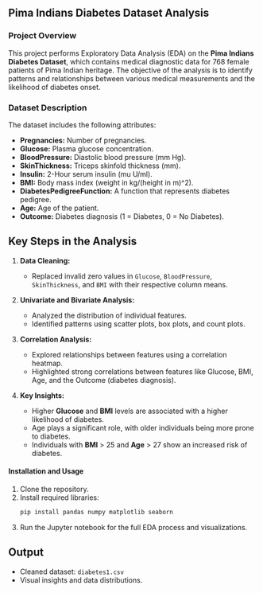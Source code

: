 ## Pima Indians Diabetes Dataset Analysis

### Project Overview
This project performs Exploratory Data Analysis (EDA) on the **Pima Indians Diabetes Dataset**, which contains medical diagnostic data for 768 female patients of Pima Indian heritage. The objective of the analysis is to identify patterns and relationships between various medical measurements and the likelihood of diabetes onset.

### Dataset Description
The dataset includes the following attributes:
- **Pregnancies:** Number of pregnancies.
- **Glucose:** Plasma glucose concentration.
- **BloodPressure:** Diastolic blood pressure (mm Hg).
- **SkinThickness:** Triceps skinfold thickness (mm).
- **Insulin:** 2-Hour serum insulin (mu U/ml).
- **BMI:** Body mass index (weight in kg/(height in m)^2).
- **DiabetesPedigreeFunction:** A function that represents diabetes pedigree.
- **Age:** Age of the patient.
- **Outcome:** Diabetes diagnosis (1 = Diabetes, 0 = No Diabetes).

## Key Steps in the Analysis
1. **Data Cleaning:**  
   - Replaced invalid zero values in `Glucose`, `BloodPressure`, `SkinThickness`, and `BMI` with their respective column means.

2. **Univariate and Bivariate Analysis:**  
   - Analyzed the distribution of individual features.
   - Identified patterns using scatter plots, box plots, and count plots.

3. **Correlation Analysis:**  
   - Explored relationships between features using a correlation heatmap.
   - Highlighted strong correlations between features like Glucose, BMI, Age, and the Outcome (diabetes diagnosis).

4. **Key Insights:**
   - Higher **Glucose** and **BMI** levels are associated with a higher likelihood of diabetes.
   - Age plays a significant role, with older individuals being more prone to diabetes.
   - Individuals with **BMI** > 25 and **Age** > 27 show an increased risk of diabetes.

#### Installation and Usage
1. Clone the repository.
2. Install required libraries:
   ```bash
   pip install pandas numpy matplotlib seaborn
   ```
3. Run the Jupyter notebook for the full EDA process and visualizations.

## Output
- Cleaned dataset: `diabetes1.csv`
- Visual insights and data distributions.
